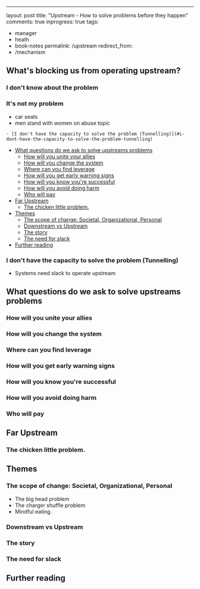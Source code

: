 ---

layout: post
title: "Upstream - How to solve problems before they happen"
comments: true
inprogress: true
tags:

- manager
- heath
- book-notes
  permalink: /upstream
  redirect_from:
- /mechanism

## What's blocking us from operating upstream?

### I don't know about the problem

### It's not my problem

- car seats
- men stand with women on abuse topic

<!-- vim-markdown-toc GFM -->

    - [I don't have the capacity to solve the problem (Tunnelling)](#i-dont-have-the-capacity-to-solve-the-problem-tunnelling)

- [What questions do we ask to solve upstreams problems](#what-questions-do-we-ask-to-solve-upstreams-problems)
  - [How will you unite your allies](#how-will-you-unite-your-allies)
  - [How will you change the system](#how-will-you-change-the-system)
  - [Where can you find leverage](#where-can-you-find-leverage)
  - [How will you get early warning signs](#how-will-you-get-early-warning-signs)
  - [How will you know you're successful](#how-will-you-know-youre-successful)
  - [How will you avoid doing harm](#how-will-you-avoid-doing-harm)
  - [Who will pay](#who-will-pay)
- [Far Upstream](#far-upstream)
  - [The chicken little problem.](#the-chicken-little-problem)
- [Themes](#themes)
  - [The scope of change: Societal, Organizational, Personal](#the-scope-of-change-societal-organizational-personal)
  - [Downstream vs Upstream](#downstream-vs-upstream)
  - [The story](#the-story)
  - [The need for slack](#the-need-for-slack)
- [Further reading](#further-reading)

<!-- vim-markdown-toc -->

### I don't have the capacity to solve the problem (Tunnelling)

- Systems need slack to operate upstream

## What questions do we ask to solve upstreams problems

### How will you unite your allies

### How will you change the system

### Where can you find leverage

### How will you get early warning signs

### How will you know you're successful

### How will you avoid doing harm

### Who will pay

## Far Upstream

### The chicken little problem.

## Themes

### The scope of change: Societal, Organizational, Personal

- The big head problem
- The charger shuffle problem
- Mindful eating.

### Downstream vs Upstream

### The story

### The need for slack

## Further reading
